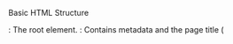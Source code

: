
Basic HTML Structure
<html>: The root element.
<head>: Contains metadata and the page title (<title> tag).
<body>: Contains the main content, in this case, the heading (<h1>) and the table (<table>).

  
2. Table Structure
Table Elements:
<table>: The container for the tabular data.
<thead> and <tbody>: Separate the table's header from its body. The header contains the days of the week, while the body contains the schedule details.
<th>: Table header cells, used for both the day names and the "Time Slot" label.
<td>: Table data cells, used for the subjects and time slots.
Row spanning: The colspan attribute is used in the lunch break row (<td colspan="5">) to span the lunch break across all five days.

  
3. CSS for Styling
Internal CSS (within <style> tag): Used to style the table and make it visually clear and readable.
Table Layout:
border-collapse: collapse; merges borders between cells, making the table look cleaner.
Borders are applied to both <th> and <td> cells using border: 1px solid #000;.
Padding ensures there is space inside the cells, and text-align: center; ensures that all text is centered within its cell.
Background Color: The table header (<th>) uses background-color: #f2f2f2; for a subtle grey tone, visually separating it from the rest of the table.
Responsive Font: The body uses a basic sans-serif font (Arial), making the content easy to read.
4. Semantic HTML
1. Describe the main concepts you applied?
2. Discuss new skills or knowledge acquired 
3. Discuss what you learned.
4. challenges and solution u faced?
